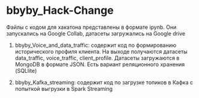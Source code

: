 # bbyby_Hack-Change

Файлы с кодом для хакатона представлены в формате ipynb. Они запускались на Google Collab, датасеты загружались на Google drive

1) bbyby_Voice_and_data_traffic: содержит код по формированию исторического профиля клиента. На выходе получаются датасеты data_traffic, voice_traffic, client_profile. Датасеты загружаются в MongoDB в формате JSON. Есть вариант реляционного хранения (SQLlite)

2) bbyby_Kafka_streaming: содержит код по загрузке топиков в Кафка с попыткой выгрузки в Spark Streaming
